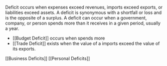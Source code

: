 Deficit occurs when expenses exceed revenues, imports exceed exports, or liabilities exceed assets.
A deficit is synonymous with a shortfall or loss and is the opposite of a surplus. 
A deficit can occur when a government, company, or person spends more than it receives in a given period, usually a year.


- [[Budget Deficit]] occurs when spends more
- [[Trade Deficit]] exists when the value of a imports exceed the value of its exports.

[[Business Deficits]]
[[Personal Deficits]]
